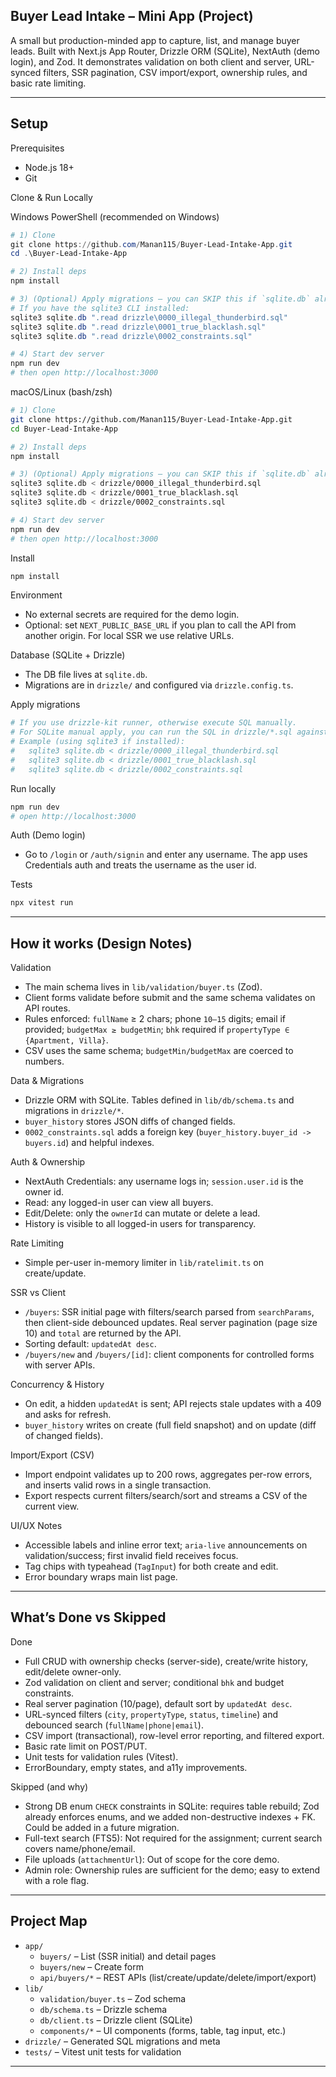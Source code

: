 ## Buyer Lead Intake – Mini App (Project)

A small but production-minded app to capture, list, and manage buyer leads. Built with Next.js App Router, Drizzle ORM (SQLite), NextAuth (demo login), and Zod. It demonstrates validation on both client and server, URL-synced filters, SSR pagination, CSV import/export, ownership rules, and basic rate limiting.

---

## Setup

Prerequisites
- Node.js 18+
- Git

Clone & Run Locally

Windows PowerShell (recommended on Windows)
```powershell
# 1) Clone
git clone https://github.com/Manan115/Buyer-Lead-Intake-App.git
cd .\Buyer-Lead-Intake-App

# 2) Install deps
npm install

# 3) (Optional) Apply migrations — you can SKIP this if `sqlite.db` already exists in the repo
# If you have the sqlite3 CLI installed:
sqlite3 sqlite.db ".read drizzle\0000_illegal_thunderbird.sql"
sqlite3 sqlite.db ".read drizzle\0001_true_blacklash.sql"
sqlite3 sqlite.db ".read drizzle\0002_constraints.sql"

# 4) Start dev server
npm run dev
# then open http://localhost:3000
```

macOS/Linux (bash/zsh)
```bash
# 1) Clone
git clone https://github.com/Manan115/Buyer-Lead-Intake-App.git
cd Buyer-Lead-Intake-App

# 2) Install deps
npm install

# 3) (Optional) Apply migrations — you can SKIP this if `sqlite.db` already exists in the repo
sqlite3 sqlite.db < drizzle/0000_illegal_thunderbird.sql
sqlite3 sqlite.db < drizzle/0001_true_blacklash.sql
sqlite3 sqlite.db < drizzle/0002_constraints.sql

# 4) Start dev server
npm run dev
# then open http://localhost:3000
```

Install
```bash
npm install
```

Environment
- No external secrets are required for the demo login.
- Optional: set `NEXT_PUBLIC_BASE_URL` if you plan to call the API from another origin. For local SSR we use relative URLs.

Database (SQLite + Drizzle)
- The DB file lives at `sqlite.db`.
- Migrations are in `drizzle/` and configured via `drizzle.config.ts`.

Apply migrations
```bash
# If you use drizzle-kit runner, otherwise execute SQL manually.
# For SQLite manual apply, you can run the SQL in drizzle/*.sql against sqlite.db
# Example (using sqlite3 if installed):
#   sqlite3 sqlite.db < drizzle/0000_illegal_thunderbird.sql
#   sqlite3 sqlite.db < drizzle/0001_true_blacklash.sql
#   sqlite3 sqlite.db < drizzle/0002_constraints.sql
```

Run locally
```bash
npm run dev
# open http://localhost:3000
```

Auth (Demo login)
- Go to `/login` or `/auth/signin` and enter any username. The app uses Credentials auth and treats the username as the user id.

Tests
```bash
npx vitest run
```

---

## How it works (Design Notes)

Validation
- The main schema lives in `lib/validation/buyer.ts` (Zod).
- Client forms validate before submit and the same schema validates on API routes.
- Rules enforced: `fullName` ≥ 2 chars; phone `10–15` digits; email if provided; `budgetMax ≥ budgetMin`; `bhk` required if `propertyType ∈ {Apartment, Villa}`.
- CSV uses the same schema; `budgetMin/budgetMax` are coerced to numbers.

Data & Migrations
- Drizzle ORM with SQLite. Tables defined in `lib/db/schema.ts` and migrations in `drizzle/*`.
- `buyer_history` stores JSON diffs of changed fields.
- `0002_constraints.sql` adds a foreign key (`buyer_history.buyer_id -> buyers.id`) and helpful indexes.

Auth & Ownership
- NextAuth Credentials: any username logs in; `session.user.id` is the owner id.
- Read: any logged-in user can view all buyers.
- Edit/Delete: only the `ownerId` can mutate or delete a lead.
- History is visible to all logged-in users for transparency.

Rate Limiting
- Simple per-user in-memory limiter in `lib/ratelimit.ts` on create/update.

SSR vs Client
- `/buyers`: SSR initial page with filters/search parsed from `searchParams`, then client-side debounced updates. Real server pagination (page size 10) and `total` are returned by the API.
- Sorting default: `updatedAt desc`.
- `/buyers/new` and `/buyers/[id]`: client components for controlled forms with server APIs.

Concurrency & History
- On edit, a hidden `updatedAt` is sent; API rejects stale updates with a 409 and asks for refresh.
- `buyer_history` writes on create (full field snapshot) and on update (diff of changed fields).

Import/Export (CSV)
- Import endpoint validates up to 200 rows, aggregates per-row errors, and inserts valid rows in a single transaction.
- Export respects current filters/search/sort and streams a CSV of the current view.

UI/UX Notes
- Accessible labels and inline error text; `aria-live` announcements on validation/success; first invalid field receives focus.
- Tag chips with typeahead (`TagInput`) for both create and edit.
- Error boundary wraps main list page.

---

## What’s Done vs Skipped

Done
- Full CRUD with ownership checks (server-side), create/write history, edit/delete owner-only.
- Zod validation on client and server; conditional `bhk` and budget constraints.
- Real server pagination (10/page), default sort by `updatedAt desc`.
- URL-synced filters (`city`, `propertyType`, `status`, `timeline`) and debounced search (`fullName|phone|email`).
- CSV import (transactional), row-level error reporting, and filtered export.
- Basic rate limit on POST/PUT.
- Unit tests for validation rules (Vitest).
- ErrorBoundary, empty states, and a11y improvements.

Skipped (and why)
- Strong DB enum `CHECK` constraints in SQLite: requires table rebuild; Zod already enforces enums, and we added non-destructive indexes + FK. Could be added in a future migration.
- Full-text search (FTS5): Not required for the assignment; current search covers name/phone/email.
- File uploads (`attachmentUrl`): Out of scope for the core demo.
- Admin role: Ownership rules are sufficient for the demo; easy to extend with a role flag.

---

## Project Map
- `app/`
	- `buyers/` – List (SSR initial) and detail pages
	- `buyers/new` – Create form
	- `api/buyers/*` – REST APIs (list/create/update/delete/import/export)
- `lib/`
	- `validation/buyer.ts` – Zod schema
	- `db/schema.ts` – Drizzle schema
	- `db/client.ts` – Drizzle client (SQLite)
	- `components/*` – UI components (forms, table, tag input, etc.)
- `drizzle/` – Generated SQL migrations and meta
- `tests/` – Vitest unit tests for validation

---
